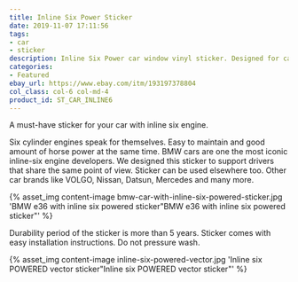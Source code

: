 ```yaml
---
title: Inline Six Power Sticker
date: 2019-11-07 17:11:56
tags:
- car
- sticker
description: Inline Six Power car window vinyl sticker. Designed for cars with inline six cylinder engine displacement.
categories:
- Featured
ebay_url: https://www.ebay.com/itm/193197378804
col_class: col-6 col-md-4
product_id: ST_CAR_INLINE6
---
```


A must-have sticker for your car with inline six engine.

<!-- more -->
<!-- {% asset_img content-image inline-six-power-sticker-engine.jpg 'Sticker for cars with inline six cylinder engine"Sticker for cars with inline six cylinder engine"' %} -->

Six cylinder engines speak for themselves. Easy to maintain and good amount of horse power at the same time. BMW cars are one the most iconic inline-six engine developers. We designed this sticker to support drivers that share the same point of view. Sticker can be used elsewhere too. Other car brands like VOLGO, Nissan, Datsun, Mercedes and many more.

{% asset_img content-image bmw-car-with-inline-six-powered-sticker.jpg 'BMW e36 with inline six powered sticker"BMW e36 with inline six powered sticker"' %}

Durability period of the sticker is more than 5 years. Sticker comes with easy installation instructions. Do not pressure wash.

{% asset_img content-image inline-six-powered-vector.jpg 'Inline six POWERED vector sticker"Inline six POWERED vector sticker"' %}
